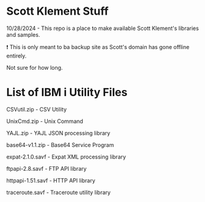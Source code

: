 # Scott Klement Stuff
10/28/2024 - This repo is a place to make available Scott Klement's libraries and samples. 

❗ This is only meant to ba backup site as Scott's domain has gone offline entirely. 

Not sure for how long.

# List of IBM i Utility Files
CSVutil.zip - CSV Utility   

UnixCmd.zip - Unix Command   

YAJL.zip - YAJL JSON processing library   

base64-v1.1.zip - Base64 Service Program    

expat-2.1.0.savf - Expat XML processing library    

ftpapi-2.8.savf - FTP API library    

httpapi-1.51.savf - HTTP API library   

traceroute.savf - Traceroute utility library   





